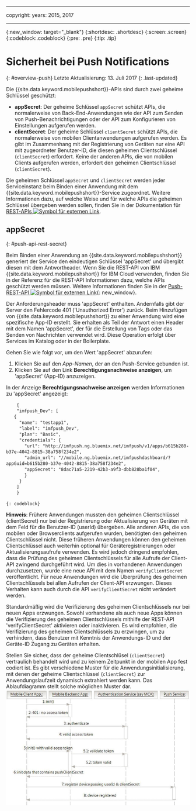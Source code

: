 ----

copyright:
 years: 2015, 2017

---

{:new_window: target="_blank"}
{:shortdesc: .shortdesc}
{:screen:.screen}
{:codeblock:.codeblock}
{:pre: .pre}
{:tip: .tip}

# Sicherheit bei Push Notifications 
{: #overview-push}
Letzte Aktualisierung: 13. Juli 2017
{: .last-updated}


Die {{site.data.keyword.mobilepushshort}}-APIs sind durch zwei geheime Schlüssel geschützt:

- **appSecret**: Der geheime Schlüssel `appSecret` schützt APIs, die normalerweise von Back-End-Anwendungen wie der API zum Senden von Push-Benachrichtigungen oder der API zum Konfigurieren von Einstellungen aufgerufen werden.
- **clientSecret**: Der geheime Schlüssel `clientSecret` schützt APIs, die normalerweise von mobilen Clientanwendungen aufgerufen werden. Es gibt im Zusammenhang mit der Registrierung von Geräten nur eine API mit zugeordneter Benutzer-ID, die diesen geheimen Clientschlüssel (`clientSecret`) erfordert. Keine der anderen APIs, die von mobilen Clients aufgerufen werden, erfordert den geheimen Clientschlüssel (`clientSecret`). 

Die geheimen Schlüssel `appSecret` und `clientSecret` werden jeder Serviceinstanz beim Binden einer Anwendung mit dem {{site.data.keyword.mobilepushshort}}-Service zugeordnet. Weitere Informationen dazu, auf welche Weise und für welche APIs die geheimen Schlüssel übergeben werden sollen, finden Sie in der Dokumentation für [REST-APIs ![Symbol für externen Link](../../icons/launch-glyph.svg "Symbol für externen Link")](https://imfpush.{DomainName}/imfpush/).

## appSecret 
{: #push-api-rest-secret}

Beim Binden einer Anwendung an {{site.data.keyword.mobilepushshort}} generiert der Service den eindeutigen Schlüssel 'appSecret' und übergibt diesen mit dem Antwortheader. Wenn Sie die REST-API von IBM {{site.data.keyword.mobilepushshort}} for IBM Cloud verwenden, finden Sie in der Referenz für die REST-API Informationen dazu, welche APIs geschützt werden müssen. Weitere Informationen finden Sie in der [Push-REST-API ![Symbol für externen Link](../../icons/launch-glyph.svg "Symbol für externen Link")](https://imfpush.{DomainName}/imfpush/){: new_window}.

Der Anforderungsheader muss 'appSecret' enthalten. Andernfalls gibt der Server den Fehlercode 401 ('Unauthorized Error') zurück. Beim Hinzufügen von {{site.data.keyword.mobilepushshort}} zu einer Anwendung wird eine spezifische App-ID erstellt. Sie erhalten als Teil der Antwort einen Header mit dem Namen 'appSecret', der für die Erstellung von Tags oder das Senden von Nachrichten verwendet wird. Diese Operation erfolgt über Services im Katalog oder in der Boilerplate.

Gehen Sie wie folgt vor, um den Wert 'appSecret' abzurufen:

1. Klicken Sie auf den *App-Namen*, der an den Push-Service gebunden ist.
2. Klicken Sie auf den Link **Berechtigungsnachweise anzeigen**, um 'appSecret' (App-ID) anzuzeigen.

In der Anzeige **Berechtigungsnachweise anzeigen** werden Informationen zu 'appSecret' angezeigt:
```
	{
    "imfpush_Dev": [
   {
     "name": "testapp1",
     "label": "imfpush_Dev",
     "plan": "Basic",
     "credentials": {
       "url": "http://imfpush.ng.bluemix.net/imfpush/v1/apps/b615b280-b37e-4042-8815-38a758f234e2",
       "admin_url": "//mobile.ng.bluemix.net/imfpushdashboard/?appGuid=b615b280-b37e-4042-8815-38a758f234e2",
       "appSecret": "8dac71a5-2219-42b3-a9f3-dbb828ba1f04",
       }
     }
    ]
    }
```
	{: codeblock} 


**Hinweis**: Frühere Anwendungen mussten den geheimen Clientschlüssel (clientSecret) nur bei der Registrierung oder Aktualisierung von Geräten mit dem Feld für die Benutzer-ID (userId) übergeben. Alle anderen APIs, die von mobilen oder Browserclients aufgerufen wurden, benötigten den geheimen Clientschlüssel nicht. Diese früheren Anwendungen können den geheimen Clientschlüssel auch weiterhin optional für Geräteregistrierungen oder Aktualisierungsaufrufe verwenden. Es wird jedoch dringend empfohlen, dass die Prüfung des geheimen Clientschlüssels für alle Aufrufe der Client-API zwingend durchgeführt wird. Um dies in vorhandenen Anwendungen durchzusetzen, wurde eine neue API mit dem Namen `verifyClientSecret` veröffentlicht.  Für neue Anwendungen wird die Überprüfung des geheimen Clientschlüssels bei allen Aufrufen der Client-API erzwungen. Dieses Verhalten kann auch durch die API `verifyClientSecret` nicht verändert werden.

Standardmäßig wird die Verifizierung des geheimen Clientschlüssels nur bei neuen Apps erzwungen. Sowohl vorhandene als auch neue Apps können die Verifizierung des geheimen Clientschlüssels mithilfe der REST-API 'verifyClientSecret' aktivieren oder inaktivieren. Es wird empfohlen, die Verifizierung des geheimen Clientschlüssels zu erzwingen, um zu verhindern, dass Benutzer mit Kenntnis der Anwendungs-ID und der Geräte-ID Zugang zu Geräten erhalten.

Stellen Sie sicher, dass der geheime Clientschlüsel (`clientSecret`) vertraulich behandelt wird und zu keinem Zeitpunkt in der mobilen App fest codiert ist. Es gibt verschiedene Muster für die Anwendungsinitialisierung, mit denen der geheime Clientschlüssel (`clientSecret`) zur Anwendungslaufzeit dynamisch extrahiert werden kann. Das Ablaufdiagramm stellt solche möglichen Muster dar.
![Enable_Push](images/init_client_secret.jpg) 




